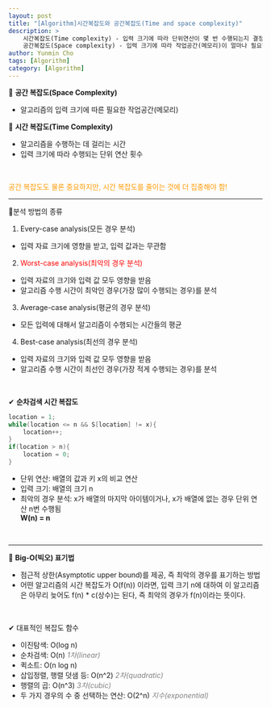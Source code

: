 ```yaml
---
layout: post
title: "[Algorithm]시간복잡도와 공간복잡도(Time and space complexity)"
description: >
    시간복잡도(Time complexity) - 입력 크기에 따라 단위연산이 몇 번 수행되는지 결정하는 절차   
    공간복잡도(Space complexity) - 입력 크기에 따라 작업공간(메모리)이 얼마나 필요한지 결정하는 절차
author: Yunmin Cho
tags: [Algorithm]
category: [Algorithm]
---  
```


📌 __공간 복잡도(Space Complexity)__  
- 알고리즘의 입력 크기에 따른 필요한 작업공간(메모리)  

📌 __시간 복잡도(Time Complexity)__  
- 알고리즘을 수행하는 데 걸리는 시간  
- 입력 크기에 따라 수행되는 단위 연산 횟수  

<br/>  

<span style="color: #FF9900">공간 복잡도도 물론 중요하지만, 시간 복잡도를 줄이는 것에 더 집중해야 함!</span>   
  
---  

📌분석 방법의 종류  
1. Every-case analysis(모든 경우 분석)  
- 입력 자료 크기에 영향을 받고, 입력 값과는 무관함  

2. <span style="color: #FF0000">Worst-case analysis(최악의 경우 분석)</span>  
- 입력 자료의 크기와 입력 값 모두 영향을 받음  
- 알고리즘 수행 시간이 최악인 경우(가장 많이 수행되는 경우)를 분석  

3. Average-case analysis(평균의 경우 분석)  
- 모든 입력에 대해서 알고리즘이 수행되는 시간들의 평균  

4. Best-case analysis(최선의 경우 분석)  
- 입력 자료의 크기와 입력 값 모두 영향을 받음  
- 알고리즘 수행 시간이 최선인 경우(가장 적게 수행되는 경우)를 분석  

<br/>  

✔ __순차검색 시간 복잡도__  
~~~c++
location = 1;
while(location <= n && S[location] != x){
    location++;
}
if(location > n){
    location = 0;
}
~~~  
- 단위 연산: 배열의 값과 키 x의 비교 연산  
- 입력 크기: 배열의 크기 n  
- 최악의 경우 분석: x가 배열의 마지막 아이템이거나, x가 배열에 없는 경우 단위 연산 n번 수행됨  
__W(n) = n__  

<br/>  

---  
📌 __Big-O(빅오) 표기법__  
- 점근적 상한(Asymptotic upper bound)를 제공, 즉 최악의 경우를 표기하는 방법  
- 어떤 알고리즘의 시간 복잡도가 O(f(n)) 이라면, 입력 크기 n에 대하여 이 알고리즘은 아무리 늦어도 f(n) * c(상수)는 된다, 즉 최악의 경우가 f(n)이라는 뜻이다.  

<br/>  

✔ 대표적인 복잡도 함수  
- 이진탐색: O(log n)  
- 순차검색: O(n) <span style="color: gray">*1차(linear)*</span>  
- 퀵소트: O(n log n)  
- 삽입정렬, 행렬 덧샘 등: O(n^2) <span style="color: gray">*2차(quadratic)*</span>  
- 행렬의 곱: O(n^3) <span style="color: gray">*3차(cubic)*</span>  
- 두 가지 경우의 수 중 선택하는 연산: O(2^n) <span style="color: gray">*지수(exponential)*</span>  
